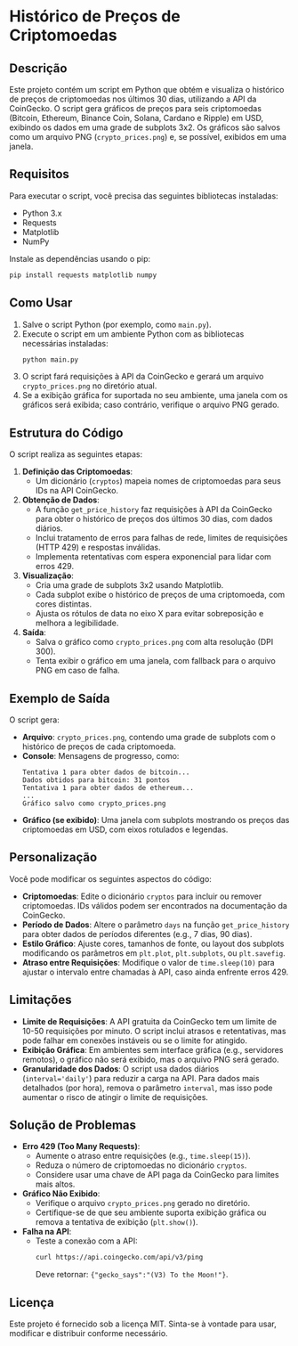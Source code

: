 

# Histórico de Preços de Criptomoedas

## Descrição
Este projeto contém um script em Python que obtém e visualiza o histórico de preços de criptomoedas nos últimos 30 dias, utilizando a API da CoinGecko. O script gera gráficos de preços para seis criptomoedas (Bitcoin, Ethereum, Binance Coin, Solana, Cardano e Ripple) em USD, exibindo os dados em uma grade de subplots 3x2. Os gráficos são salvos como um arquivo PNG (`crypto_prices.png`) e, se possível, exibidos em uma janela.

## Requisitos
Para executar o script, você precisa das seguintes bibliotecas instaladas:
- Python 3.x
- Requests
- Matplotlib
- NumPy

Instale as dependências usando o pip:
```bash
pip install requests matplotlib numpy
```

## Como Usar
1. Salve o script Python (por exemplo, como `main.py`).
2. Execute o script em um ambiente Python com as bibliotecas necessárias instaladas:
   ```bash
   python main.py
   ```
3. O script fará requisições à API da CoinGecko e gerará um arquivo `crypto_prices.png` no diretório atual.
4. Se a exibição gráfica for suportada no seu ambiente, uma janela com os gráficos será exibida; caso contrário, verifique o arquivo PNG gerado.

## Estrutura do Código
O script realiza as seguintes etapas:
1. **Definição das Criptomoedas**:
   - Um dicionário (`cryptos`) mapeia nomes de criptomoedas para seus IDs na API CoinGecko.
2. **Obtenção de Dados**:
   - A função `get_price_history` faz requisições à API da CoinGecko para obter o histórico de preços dos últimos 30 dias, com dados diários.
   - Inclui tratamento de erros para falhas de rede, limites de requisições (HTTP 429) e respostas inválidas.
   - Implementa retentativas com espera exponencial para lidar com erros 429.
3. **Visualização**:
   - Cria uma grade de subplots 3x2 usando Matplotlib.
   - Cada subplot exibe o histórico de preços de uma criptomoeda, com cores distintas.
   - Ajusta os rótulos de data no eixo X para evitar sobreposição e melhora a legibilidade.
4. **Saída**:
   - Salva o gráfico como `crypto_prices.png` com alta resolução (DPI 300).
   - Tenta exibir o gráfico em uma janela, com fallback para o arquivo PNG em caso de falha.

## Exemplo de Saída
O script gera:
- **Arquivo**: `crypto_prices.png`, contendo uma grade de subplots com o histórico de preços de cada criptomoeda.
- **Console**: Mensagens de progresso, como:
  ```
  Tentativa 1 para obter dados de bitcoin...
  Dados obtidos para bitcoin: 31 pontos
  Tentativa 1 para obter dados de ethereum...
  ...
  Gráfico salvo como crypto_prices.png
  ```
- **Gráfico (se exibido)**: Uma janela com subplots mostrando os preços das criptomoedas em USD, com eixos rotulados e legendas.

## Personalização
Você pode modificar os seguintes aspectos do código:
- **Criptomoedas**: Edite o dicionário `cryptos` para incluir ou remover criptomoedas. IDs válidos podem ser encontrados na documentação da CoinGecko.
- **Período de Dados**: Altere o parâmetro `days` na função `get_price_history` para obter dados de períodos diferentes (e.g., 7 dias, 90 dias).
- **Estilo Gráfico**: Ajuste cores, tamanhos de fonte, ou layout dos subplots modificando os parâmetros em `plt.plot`, `plt.subplots`, ou `plt.savefig`.
- **Atraso entre Requisições**: Modifique o valor de `time.sleep(10)` para ajustar o intervalo entre chamadas à API, caso ainda enfrente erros 429.

## Limitações
- **Limite de Requisições**: A API gratuita da CoinGecko tem um limite de 10-50 requisições por minuto. O script inclui atrasos e retentativas, mas pode falhar em conexões instáveis ou se o limite for atingido.
- **Exibição Gráfica**: Em ambientes sem interface gráfica (e.g., servidores remotos), o gráfico não será exibido, mas o arquivo PNG será gerado.
- **Granularidade dos Dados**: O script usa dados diários (`interval='daily'`) para reduzir a carga na API. Para dados mais detalhados (por hora), remova o parâmetro `interval`, mas isso pode aumentar o risco de atingir o limite de requisições.

## Solução de Problemas
- **Erro 429 (Too Many Requests)**:
  - Aumente o atraso entre requisições (e.g., `time.sleep(15)`).
  - Reduza o número de criptomoedas no dicionário `cryptos`.
  - Considere usar uma chave de API paga da CoinGecko para limites mais altos.
- **Gráfico Não Exibido**:
  - Verifique o arquivo `crypto_prices.png` gerado no diretório.
  - Certifique-se de que seu ambiente suporta exibição gráfica ou remova a tentativa de exibição (`plt.show()`).
- **Falha na API**:
  - Teste a conexão com a API:
    ```bash
    curl https://api.coingecko.com/api/v3/ping
    ```
    Deve retornar: `{"gecko_says":"(V3) To the Moon!"}`.

## Licença
Este projeto é fornecido sob a licença MIT. Sinta-se à vontade para usar, modificar e distribuir conforme necessário.


